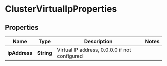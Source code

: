 # ClusterVirtualIpProperties

## Properties
Name | Type | Description | Notes
------------ | ------------- | ------------- | -------------
**ipAddress** | **String** | Virtual IP address, 0.0.0.0 if not configured | 
